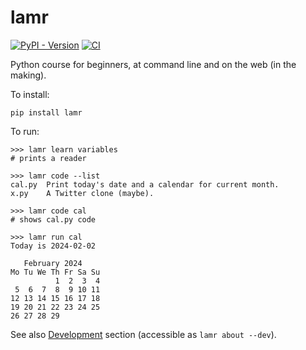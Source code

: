 # lamr

[![PyPI - Version](https://img.shields.io/pypi/v/lamr)](https://pypi.org/project/lamr/)
[![CI](https://github.com/epogrebnyak/lamr/actions/workflows/python-package.yml/badge.svg)](https://github.com/epogrebnyak/lamr/actions/workflows/python-package.yml)


Python course for beginners, at command line and on the web (in the making).

To install: 

```pip install lamr```

To run:

```console 
>>> lamr learn variables
# prints a reader

>>> lamr code --list
cal.py  Print today's date and a calendar for current month.
x.py    A Twitter clone (maybe).

>>> lamr code cal
# shows cal.py code

>>> lamr run cal
Today is 2024-02-02

   February 2024
Mo Tu We Th Fr Sa Su
          1  2  3  4
 5  6  7  8  9 10 11
12 13 14 15 16 17 18
19 20 21 22 23 24 25
26 27 28 29
```

See also [Development](development.md) section (accessible as `lamr about --dev`).